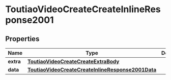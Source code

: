 # ToutiaoVideoCreateCreateInlineResponse2001

## Properties
Name | Type | Description | Notes
------------ | ------------- | ------------- | -------------
**extra** | [**ToutiaoVideoCreateCreateExtraBody**](ToutiaoVideoCreateCreateExtraBody.md) |  |  [optional]
**data** | [**ToutiaoVideoCreateCreateInlineResponse2001Data**](ToutiaoVideoCreateCreateInlineResponse2001Data.md) |  |  [optional]
